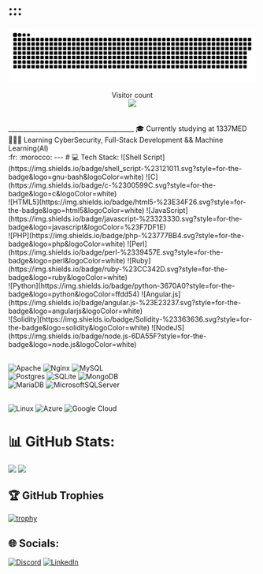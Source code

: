 # :::
<a href=#><img src="contributions.svg"></a>

<p align="center"> 
  Visitor count<br>
  <img src="https://profile-counter.glitch.me/vakandi/count.svg" />
</p>
<br>
________________________________________
🎓 Currently studying at 1337MED<br>
🕵🏻‍♂️ Learning CyberSecurity, Full-Stack Development && Machine Learning(AI)<br>
:fr: :morocco:	
---
# 💻 Tech Stack:
![Shell Script](https://img.shields.io/badge/shell_script-%23121011.svg?style=for-the-badge&logo=gnu-bash&logoColor=white)
![C](https://img.shields.io/badge/c-%2300599C.svg?style=for-the-badge&logo=c&logoColor=white)<br>
![HTML5](https://img.shields.io/badge/html5-%23E34F26.svg?style=for-the-badge&logo=html5&logoColor=white)
![JavaScript](https://img.shields.io/badge/javascript-%23323330.svg?style=for-the-badge&logo=javascript&logoColor=%23F7DF1E)<br> 
![PHP](https://img.shields.io/badge/php-%23777BB4.svg?style=for-the-badge&logo=php&logoColor=white)
![Perl](https://img.shields.io/badge/perl-%2339457E.svg?style=for-the-badge&logo=perl&logoColor=white)
![Ruby](https://img.shields.io/badge/ruby-%23CC342D.svg?style=for-the-badge&logo=ruby&logoColor=white) <br>
![Python](https://img.shields.io/badge/python-3670A0?style=for-the-badge&logo=python&logoColor=ffdd54)
![Angular.js](https://img.shields.io/badge/angular.js-%23E23237.svg?style=for-the-badge&logo=angularjs&logoColor=white)<br> 
![Solidity](https://img.shields.io/badge/Solidity-%23363636.svg?style=for-the-badge&logo=solidity&logoColor=white)
![NodeJS](https://img.shields.io/badge/node.js-6DA55F?style=for-the-badge&logo=node.js&logoColor=white) <br> <br> 

![Apache](https://img.shields.io/badge/apache-%23D42029.svg?style=for-the-badge&logo=apache&logoColor=white)
![Nginx](https://img.shields.io/badge/nginx-%23009639.svg?style=for-the-badge&logo=nginx&logoColor=white)
![MySQL](https://img.shields.io/badge/mysql-%2300f.svg?style=for-the-badge&logo=mysql&logoColor=white)<br> 
![Postgres](https://img.shields.io/badge/postgres-%23316192.svg?style=for-the-badge&logo=postgresql&logoColor=white)
![SQLite](https://img.shields.io/badge/sqlite-%2307405e.svg?style=for-the-badge&logo=sqlite&logoColor=white)
![MongoDB](https://img.shields.io/badge/MongoDB-%234ea94b.svg?style=for-the-badge&logo=mongodb&logoColor=white)<br> 
![MariaDB](https://img.shields.io/badge/MariaDB-003545?style=for-the-badge&logo=mariadb&logoColor=white) 
![MicrosoftSQLServer](https://img.shields.io/badge/Microsoft%20SQL%20Server-CC2927?style=for-the-badge&logo=microsoft%20sql%20server&logoColor=white) <br> <br> 

![Linux](https://img.shields.io/badge/Linux-FCC624?style=for-the-badge&logo=linux&logoColor=black)
![Azure](https://img.shields.io/badge/azure-%230072C6.svg?style=for-the-badge&logo=azure-devops&logoColor=white)
![Google Cloud](https://img.shields.io/badge/Google%20Cloud-%234285F4.svg?style=for-the-badge&logo=google-cloud&logoColor=white) 
# 📊 GitHub Stats:
<img src="https://github-readme-streak-stats.herokuapp.com/?user=vakandi&theme=nightowl&hide_border=true&layout=compact&count_private=true" width="310"/> <img src="https://github-readme-stats-git-masterrstaa-rickstaa.vercel.app/api/top-langs/?username=vakandi&theme=nightowl&hide_border=true&include_all_commits=true&count_private=true&layout=compact&hide=makefile,html,php" width="270"/>


## 🏆 GitHub Trophies
[![trophy](https://github-profile-trophy.vercel.app/?username=vakandi&theme=onedark&rank=S,A,AA,AAA,B)](https://github.com/vakandi)
## 🌐 Socials:
[![Discord](https://img.shields.io/badge/Discord-%237289DA.svg?logo=discord&logoColor=white)](https://discord.com/users/490522699404148756) [![LinkedIn](https://img.shields.io/badge/LinkedIn-%230077B5.svg?logo=linkedin&logoColor=white)](https://linkedin.com/in/wael-bousfira-48137b25a) 

